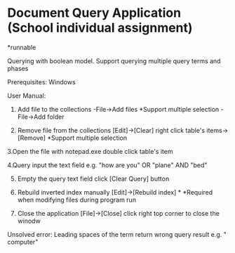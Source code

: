 # Document Query Application (School individual assignment)

*runnable

Querying with boolean model. Support querying multiple query terms and phases

Prerequisites:
Windows

User Manual:
1. Add file to the collections
-File->Add files *Support multiple selection
-File->Add folder

2. Remove file from the collections
[Edit]->[Clear]
right click table's items->[Remove] *Support multiple selection

3.Open the file with notepad.exe
double click table's item

4.Query
input the text field
e.g. "how are you" OR "plane" AND "bed"

5. Empty the query text field
click [Clear Query] button

6. Rebuild inverted index manually
[Edit]->[Rebuild index] *
*Required when modifying files during program run

7. Close the application
[File]->[Close]
click right top corner to close the winodw

Unsolved error:
Leading spaces of the term return wrong query result
e.g. "   computer"

